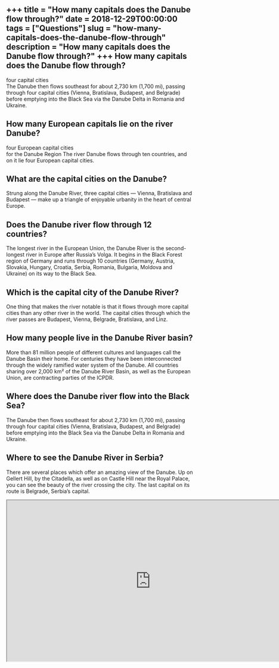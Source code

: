+++
title = "How many capitals does the Danube flow through?"
date = 2018-12-29T00:00:00
tags = ["Questions"]
slug = "how-many-capitals-does-the-danube-flow-through"
description = "How many capitals does the Danube flow through?"
+++
How many capitals does the Danube flow through?
-----------------------------------------------

four capital cities  
The Danube then flows southeast for about 2,730 km (1,700 mi), passing through four capital cities (Vienna, Bratislava, Budapest, and Belgrade) before emptying into the Black Sea via the Danube Delta in Romania and Ukraine.

How many European capitals lie on the river Danube?
---------------------------------------------------

four European capital cities  
for the Danube Region The river Danube flows through ten countries, and on it lie four European capital cities.

What are the capital cities on the Danube?
------------------------------------------

Strung along the Danube River, three capital cities — Vienna, Bratislava and Budapest — make up a triangle of enjoyable urbanity in the heart of central Europe.

Does the Danube river flow through 12 countries?
------------------------------------------------

The longest river in the European Union, the Danube River is the second-longest river in Europe after Russia’s Volga. It begins in the Black Forest region of Germany and runs through 10 countries (Germany, Austria, Slovakia, Hungary, Croatia, Serbia, Romania, Bulgaria, Moldova and Ukraine) on its way to the Black Sea.

Which is the capital city of the Danube River?
----------------------------------------------

One thing that makes the river notable is that it flows through more capital cities than any other river in the world. The capital cities through which the river passes are Budapest, Vienna, Belgrade, Bratislava, and Linz.

How many people live in the Danube River basin?
-----------------------------------------------

More than 81 million people of different cultures and languages call the Danube Basin their home. For centuries they have been interconnected through the widely ramified water system of the Danube. All countries sharing over 2,000 km² of the Danube River Basin, as well as the European Union, are contracting parties of the ICPDR.

Where does the Danube river flow into the Black Sea?
----------------------------------------------------

The Danube then flows southeast for about 2,730 km (1,700 mi), passing through four capital cities (Vienna, Bratislava, Budapest, and Belgrade) before emptying into the Black Sea via the Danube Delta in Romania and Ukraine.

Where to see the Danube River in Serbia?
----------------------------------------

There are several places which offer an amazing view of the Danube. Up on Gellert Hill, by the Citadella, as well as on Castle Hill near the Royal Palace, you can see the beauty of the river crossing the city. The last capital on its route is Belgrade, Serbia’s capital.

<iframe allow="accelerometer; autoplay; clipboard-write; encrypted-media; gyroscope; picture-in-picture" allowfullscreen="" class="__youtube_prefs__  epyt-is-override  no-lazyload" data-no-lazy="1" data-origheight="433" data-origwidth="770" data-skipgform_ajax_framebjll="" height="433" id="_ytid_27592" loading="lazy" src="https://www.youtube.com/embed/WNN6nOM2_nk?enablejsapi=1&autoplay=0&cc_load_policy=0&cc_lang_pref=&iv_load_policy=1&loop=0&modestbranding=0&rel=1&fs=1&playsinline=0&autohide=2&theme=dark&color=red&controls=1&" title="YouTube player" width="770"></iframe>